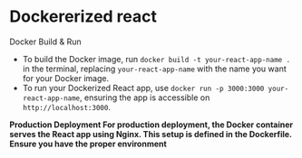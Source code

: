 # Dockererized react

Docker Build & Run
- To build the Docker image, run `docker build -t your-react-app-name .` in the terminal, replacing `your-react-app-name` with the name you want for your Docker image.
- To run your Dockerized React app, use `docker run -p 3000:3000 your-react-app-name`, ensuring the app is accessible on `http://localhost:3000`.

<b>Production Deployment<b>
For production deployment, the Docker container serves the React app using Nginx. This setup is defined in the Dockerfile. Ensure you have the proper environment 

